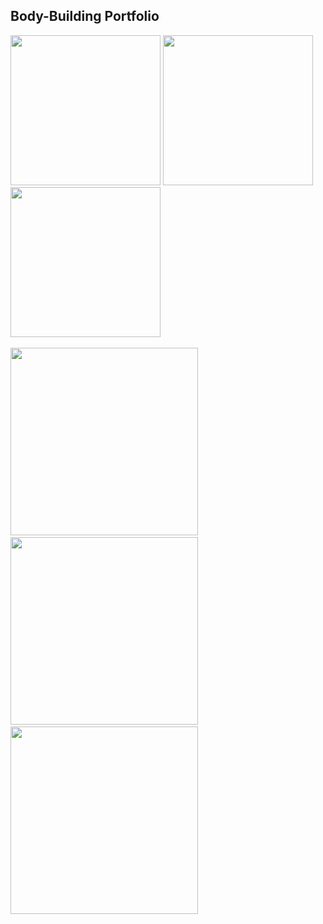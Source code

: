 ## Body-Building Portfolio

<img src="https://just-amans-stuff.s3.ap-south-1.amazonaws.com/bodybuilding/May20.jpg" height="240px"/>&nbsp;<img src="https://just-amans-stuff.s3.ap-south-1.amazonaws.com/bodybuilding/Oct18.jpg" height="240px"/>&nbsp;<img src="https://just-amans-stuff.s3.ap-south-1.amazonaws.com/bodybuilding/Apr20-back-1.png" height="240px"/>
<br/><br/>
<img src="https://just-amans-stuff.s3.ap-south-1.amazonaws.com/bodybuilding/Jan20.jpg" height="300px"/>&nbsp;<img src="https://just-amans-stuff.s3.ap-south-1.amazonaws.com/bodybuilding/Apr20.jpg" height="300px"/>&nbsp;<img src="https://just-amans-stuff.s3.ap-south-1.amazonaws.com/bodybuilding/June18.jpg" height="300px"/>
